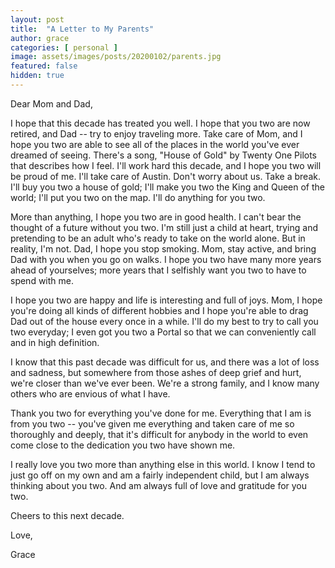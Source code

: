```yaml
---
layout: post
title:  "A Letter to My Parents"
author: grace
categories: [ personal ]
image: assets/images/posts/20200102/parents.jpg
featured: false
hidden: true
---
```


Dear Mom and Dad,

I hope that this decade has treated you well. I hope that you two are now retired,
and Dad -- try to enjoy traveling more. Take care of Mom, and I hope you two are able to see
all of the places in the world you've ever dreamed of seeing. There's a song, "House of Gold"
by Twenty One Pilots that describes how I feel. I'll work hard this decade, and I hope you
two will be proud of me. I'll take care of Austin. Don't worry about us. Take a break. I'll buy you two
a house of gold; I'll make you two the King and Queen of the world; I'll put you two on the map. I'll do anything
for you two.

More than anything, I hope you two are in good health. I can't bear the thought of a future without you two.
I'm still just a child at heart, trying and pretending to be an adult who's ready to take on the world alone.
But in reality, I'm not. Dad, I hope you stop smoking. Mom, stay active, and bring Dad with you
when you go on walks. I hope you two have many more years ahead of yourselves; more years that I selfishly
want you two to have to spend with me.

I hope you two are happy and life is interesting and full of joys. Mom, I hope you're doing all kinds of
different hobbies and I hope you're able to drag Dad out of the house every once in a while. I'll do my best to try to call you two
everyday; I even got you two a Portal so that we can conveniently call and in high definition.

I know that this past decade was difficult for us, and there was a lot of loss and sadness, but somewhere from
those ashes of deep grief and hurt, we're closer than we've ever been. We're a strong family,
and I know many others who are envious of what I have.

Thank you two for everything you've done for me. Everything that I am is from you two -- you've given me
everything and taken care of me so thoroughly and deeply, that it's difficult for anybody in the world
to even come close to the dedication you two have shown me.

I really love you two more than anything else in this world. I know I tend to just go off on my own
and am a fairly independent child, but I am always thinking about you two. And am always full of love and gratitude
for you two.

Cheers to this next decade.

Love,

Grace
